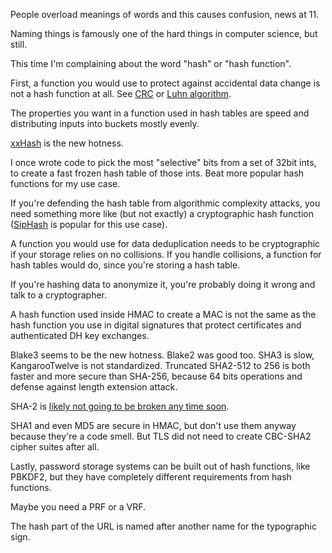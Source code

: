 People overload meanings of words and this causes confusion, news at 11.

Naming things is famously one of the hard things in computer science, but still.

This time I'm complaining about the word "hash" or "hash function".

First, a function you would use to protect against accidental data change
is not a hash function at all. See [CRC](https://en.wikipedia.org/wiki/Cyclic_redundancy_check)
or [Luhn algorithm](https://en.wikipedia.org/wiki/Luhn_algorithm).

The properties you want in a function used in hash tables are speed and
distributing inputs into buckets mostly evenly.

[xxHash](https://cyan4973.github.io/xxHash/) is the new hotness.

I once wrote code to pick the most "selective" bits from a set of 32bit ints,
to create a fast frozen hash table of those ints. Beat more popular hash functions for my use case.

If you're defending the hash table from algorithmic complexity attacks, you need
something more like (but not exactly) a cryptographic hash function
([SipHash](https://en.wikipedia.org/wiki/SipHash) is popular for this use case).

A function you would use for data deduplication needs to be cryptographic if your storage relies on no collisions.
If you handle collisions, a function for hash tables would do, since you're storing a hash table.

If you're hashing data to anonymize it, you're probably doing it wrong and talk to a cryptographer.

A hash function used inside HMAC to create a MAC is not the same as the hash function you use
in digital signatures that protect certificates and authenticated DH key exchanges.

Blake3 seems to be the new hotness. Blake2 was good too. SHA3 is slow, KangarooTwelve is not standardized.
Truncated SHA2-512 to 256 is both faster and more secure than SHA-256,
because 64 bits operations and defense against length extension attack.

SHA-2 is [likely not going to be broken any time soon](https://twitter.com/veorq/status/834872988445065218).

SHA1 and even MD5 are secure in HMAC, but don't use them anyway because they're a code smell.
But TLS did not need to create CBC-SHA2 cipher suites after all.

Lastly, password storage systems can be built out of hash functions, like PBKDF2, but
they have completely different requirements from hash functions.

Maybe you need a PRF or a VRF.

The hash part of the URL is named after another name for the typographic sign.
